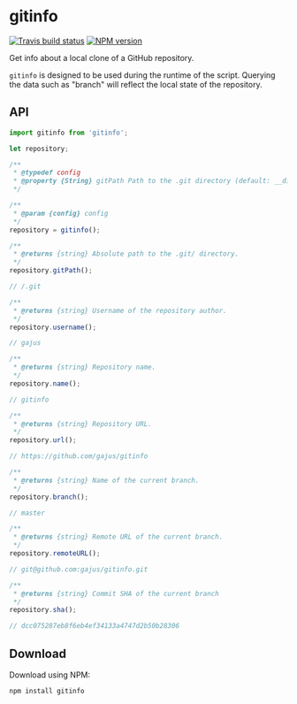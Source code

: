# gitinfo

[![Travis build status](http://img.shields.io/travis/gajus/gitinfo/master.svg?style=flat)](https://travis-ci.org/gajus/gitinfo)
[![NPM version](http://img.shields.io/npm/v/gitinfo.svg?style=flat)](https://www.npmjs.org/package/gitinfo)

Get info about a local clone of a GitHub repository.

`gitinfo` is designed to be used during the runtime of the script. Querying the data such as "branch" will reflect the local state of the repository.

## API

```js
import gitinfo from 'gitinfo';

let repository;

/**
 * @typedef config
 * @property {String} gitPath Path to the .git directory (default: __dirname).
 */

/**
 * @param {config} config
 */
repository = gitinfo();

/**
 * @returns {string} Absolute path to the .git/ directory.
 */
repository.gitPath();

// /.git

/**
 * @returns {string} Username of the repository author.
 */
repository.username();

// gajus

/**
 * @returns {string} Repository name.
 */
repository.name();

// gitinfo

/**
 * @returns {string} Repository URL.
 */
repository.url();

// https://github.com/gajus/gitinfo

/**
 * @returns {string} Name of the current branch.
 */
repository.branch();

// master

/**
 * @returns {string} Remote URL of the current branch.
 */
repository.remoteURL();

// git@github.com:gajus/gitinfo.git

/**
 * @returns {string} Commit SHA of the current branch
 */
repository.sha();

// dcc075287eb8f6eb4ef34133a4747d2b50b28306
```

## Download

Download using NPM:

```sh
npm install gitinfo
```
